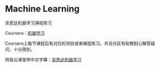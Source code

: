 # Machine Learning
吴恩达机器学习课程练习

Coursera：[机器学习](https://www.coursera.org/learn/machine-learning#syllabus)

Coursera上每节课程后有对应的测验或者编程练习，并且社区有助教耐心解答疑问，十分周到。

网易云课堂带中文字幕：[吴恩达机器学习](http://study.163.com/course/courseMain.htm?courseId=1004570029)
